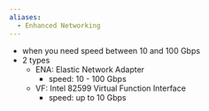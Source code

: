 ```yaml
---
aliases:
  - Enhanced Networking
---
```

* when you need speed between 10 and 100 Gbps 
* 2 types 
	* ENA: Elastic Network Adapter 
		* speed: 10 - 100 Gbps 
	* VF: Intel 82599 Virtual Function Interface 
		* speed: up to 10 Gbps 